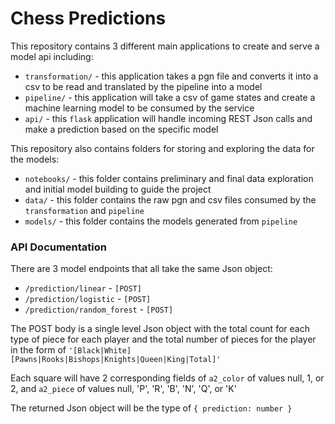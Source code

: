 # Chess Predictions

This repository contains 3 different main applications to create and serve a model api including:

* `transformation/` - this application takes a pgn file and converts it into a csv to be read and translated by the pipeline into a model
* `pipeline/` - this application will take a csv of game states and create a machine learning model to be consumed by the service
* `api/` - this `flask` application will handle incoming REST Json calls and make a prediction based on the specific model

This repository also contains folders for storing and exploring the data for the models:

* `notebooks/` - this folder contains preliminary and final data exploration and initial model building to guide the project
* `data/` - this folder contains the raw pgn and csv files consumed by the `transformation` and `pipeline`
* `models/` - this folder contains the models generated from `pipeline`

### API Documentation

There are 3 model endpoints that all take the same Json object:

* `/prediction/linear` - `[POST]`
* `/prediction/logistic` - `[POST]`
* `/prediction/random_forest` - `[POST]`

The POST body is a single level Json object with the total count for each type of piece for each player and the total number of pieces for the player in the form of `'[Black|White][Pawns|Rooks|Bishops|Knights|Queen|King|Total]'`

Each square will have 2 corresponding fields of `a2_color` of values null, 1, or 2, and `a2_piece` of values null, 'P', 'R', 'B', 'N', 'Q', or 'K'

The returned Json object will be the type of `{ prediction: number }`
